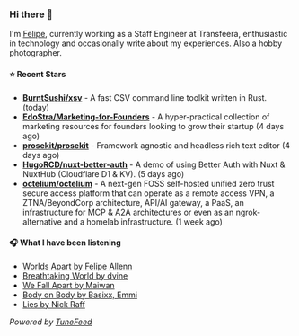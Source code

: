 ### Hi there 👋

I'm [Felipe](https://felipevm.com), currently working as a Staff Engineer at Transfeera, enthusiastic in technology and occasionally write about my experiences. Also a hobby photographer.

#### ⭐ Recent Stars
- **[BurntSushi/xsv](https://github.com/BurntSushi/xsv)** - A fast CSV command line toolkit written in Rust. (today)
- **[EdoStra/Marketing-for-Founders](https://github.com/EdoStra/Marketing-for-Founders)** - A hyper-practical collection of marketing resources for founders looking to grow their startup (4 days ago)
- **[prosekit/prosekit](https://github.com/prosekit/prosekit)** - Framework agnostic and headless rich text editor  (4 days ago)
- **[HugoRCD/nuxt-better-auth](https://github.com/HugoRCD/nuxt-better-auth)** - A demo of using Better Auth with Nuxt &amp; NuxtHub (Cloudflare D1 &amp; KV). (5 days ago)
- **[octelium/octelium](https://github.com/octelium/octelium)** - A next-gen FOSS self-hosted unified zero trust secure access platform that can operate as a remote access VPN, a ZTNA/BeyondCorp architecture, API/AI gateway, a PaaS, an infrastructure for MCP &amp; A2A architectures or even as an ngrok-alternative and a homelab infrastructure. (1 week ago)

#### 🎧 What I have been listening
- [Worlds Apart by Felipe Allenn](https://open.spotify.com/track/01lnPoapXx6f8dNfTGqIXY)
- [Breathtaking World by dvine](https://open.spotify.com/track/5fjMgVyAbFpnNfq022moGJ)
- [We Fall Apart by Maiwan](https://open.spotify.com/track/5waW7p2osjuJGBC0IbxOKQ)
- [Body on Body by Basixx, Emmi](https://open.spotify.com/track/2SBze60jeaLB0CBRADOWwn)
- [Lies by Nick Raff](https://open.spotify.com/track/32zB0FI9i0WscIAiW18NNQ)

_Powered by [TuneFeed](https://tunefeed.app?ref=github.com)_
